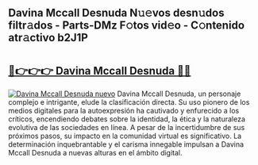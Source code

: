 ## Davina Mccall Desnuda N𝚞𝚎vos desn𝚞dos filtr𝚊dos - Parts-DMz F𝚘tos vid𝚎o - C𝚘ntenido atr𝚊ctivo b2J1P

# <h2><a href="http://mb5ztu.tromn.icu/?c=Davina+Mccall+Desnuda">🔗👉👉👉 Davina Mccall Desnuda 🔗🔗</a></h2>

[![Davina Mccall Desnuda nuevo](https://i.imgur.com/pEAQMta.gif)](http://mb5ztu.tromn.icu/?c=Davina+Mccall+Desnuda)
Davina Mccall Desnuda, un personaje complejo e intrigante, elude la clasificación directa. Su uso pionero de los medios digitales para la autoexpresión ha cautivado y enfurecido a los críticos, encendiendo debates sobre la identidad, la ética y la naturaleza evolutiva de las sociedades en línea. A pesar de la incertidumbre de sus próximos pasos, su impacto en la comunidad virtual es significativo. La determinación inquebrantable y el carisma innegable impulsan a Davina Mccall Desnuda a nuevas alturas en el ámbito digital.
